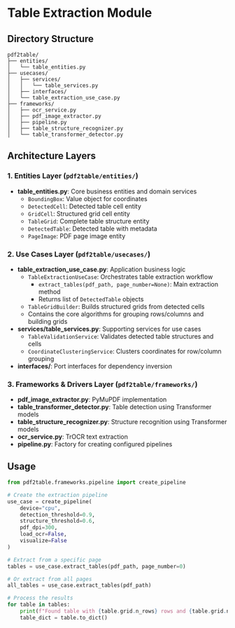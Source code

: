 # Table Extraction Module

## Directory Structure
```
pdf2table/
├── entities/
│   └── table_entities.py
├── usecases/
│   ├── services/
│   │   └── table_services.py
│   ├── interfaces/
│   └── table_extraction_use_case.py
├── frameworks/
│   ├── ocr_service.py
│   ├── pdf_image_extractor.py
│   ├── pipeline.py
│   ├── table_structure_recognizer.py
│   └── table_transformer_detector.py
```

## Architecture Layers

### 1. Entities Layer (`pdf2table/entities/`)
- **table_entities.py**: Core business entities and domain services
  - `BoundingBox`: Value object for coordinates
  - `DetectedCell`: Detected table cell entity
  - `GridCell`: Structured grid cell entity  
  - `TableGrid`: Complete table structure entity
  - `DetectedTable`: Detected table with metadata
  - `PageImage`: PDF page image entity

### 2. Use Cases Layer (`pdf2table/usecases/`)
- **table_extraction_use_case.py**: Application business logic
  - `TableExtractionUseCase`: Orchestrates table extraction workflow
    - `extract_tables(pdf_path, page_number=None)`: Main extraction method
    - Returns list of `DetectedTable` objects
  - `TableGridBuilder`: Builds structured grids from detected cells
  - Contains the core algorithms for grouping rows/columns and building grids
- **services/table_services.py**: Supporting services for use cases
  - `TableValidationService`: Validates detected table structures and cells
  - `CoordinateClusteringService`: Clusters coordinates for row/column grouping
- **interfaces/**: Port interfaces for dependency inversion

### 3. Frameworks & Drivers Layer (`pdf2table/frameworks/`)
- **pdf_image_extractor.py**: PyMuPDF implementation
- **table_transformer_detector.py**: Table detection using Transformer models
- **table_structure_recognizer.py**: Structure recognition using Transformer models
- **ocr_service.py**: TrOCR text extraction
- **pipeline.py**: Factory for creating configured pipelines

## Usage

```python
from pdf2table.frameworks.pipeline import create_pipeline

# Create the extraction pipeline
use_case = create_pipeline(
    device="cpu",
    detection_threshold=0.9,
    structure_threshold=0.6,
    pdf_dpi=300,
    load_ocr=False,
    visualize=False
)

# Extract from a specific page
tables = use_case.extract_tables(pdf_path, page_number=0)

# Or extract from all pages
all_tables = use_case.extract_tables(pdf_path)

# Process the results
for table in tables:
    print(f"Found table with {table.grid.n_rows} rows and {table.grid.n_cols} columns")
    table_dict = table.to_dict()
```
